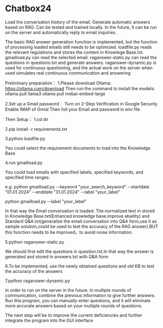 # Chatbox24
Load the conversation history of the email. Generate automatic answers based on RAG. Can be tested and trained locally. In the future, it can be run on the server and automatically reply to email inquiries.

The basic RAG answer generation function is implemented, but the function of processing loaded emails still needs to be optimized. loadfile.py reads the relevant regulations and stores the content in Knowlege Base.txt. gmailload.py can read the selected email. raganswer-static.py can read the questions in questions.txt and generate answers. raganswer-dynamic.py is used for continuous questioning, and the actual work on the server when used simulates real continuous communication and answering

Preliminary preparation：
1.Please download Ollama: https://ollama.com/download
Then  run the command to install the models:
ollama pull llama3
ollama pull mxbai-embed-large

2.Set up a Gmail password：
Turn on 2-Step Verification in Google Security
Enable IMAP of Gmial
Then full your Email and password in env file

Then Setup：
1.cd dir

2.pip install -r requirements.txt

3.python loadfile.py

You could select the requirement documents to load into the Knowledge Base

4.run gmailload.py

You could load emails with specified labels, specified keywords, and specified time ranges.

e.g.    python gmailload.py --keyword "your_search_keyword" --startdate "01.01.2024" --enddate "31.01.2024" --label "your_label"

python gmailload.py --label "your_label"

In that way the Email conversation is loaded. The normalized text in stored in Knowledge Base.txt(Enhanced knowledge base,improve abaility) and Standard Q&A.txt(generalize the email conversation into Q&A form,use it as sample solution,could be used to test the accuracy of the RAG answer).BUT this function needs to be improved，to avoid noise information.

5.python raganswer-static.py

We should first edit the questions in question.txt.In that way the answer is generated and stored in answers.txt with Q&A form

6.To be implemented, use the newly obtained questions and old KB to test the accuracy of the answers

7.python raganswer-dynamic.py

In order to run on the server in the future. In multiple rounds of communication, combine the previous information to give further answers. Run this program, you can manually enter questions, and it will eliminate more accurate answers based on your multiple rounds of questions.

The next step will be to improve the current deficiencies and further integrate the program into the GUI interface
